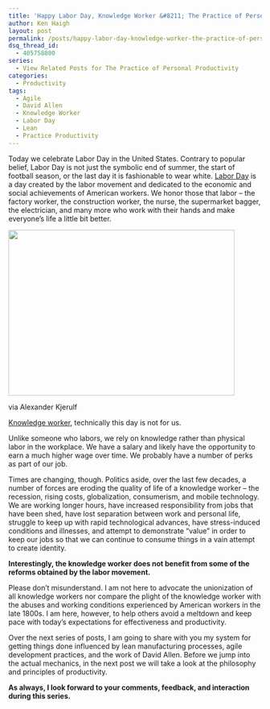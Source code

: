 ```yaml
---
title: 'Happy Labor Day, Knowledge Worker &#8211; The Practice of Personal Productivity'
author: Ken Haigh
layout: post
permalink: /posts/happy-labor-day-knowledge-worker-the-practice-of-personal-productivity/
dsq_thread_id:
  - 405758800
series:
  - View Related Posts for The Practice of Personal Productivity
categories:
  - Productivity
tags:
  - Agile
  - David Allen
  - Knowledge Worker
  - Labor Day
  - Lean
  - Practice Productivity
---
```

Today we celebrate Labor Day in the United States. Contrary to popular belief, Labor Day is not just the symbolic end of summer, the start of football season, or the last day it is fashionable to wear white. <a title="Labor Day History" href="http://www.dol.gov/opa/aboutdol/laborday.htm" target="_blank">Labor Day</a> is a day created by the labor movement and dedicated to the economic and social achievements of American workers. We honor those that labor &#8211; the factory worker, the construction worker, the nurse, the supermarket bagger, the electrician, and many more who work with their hands and make everyone&#8217;s life a little bit better.

<div style="width: 460px" class="wp-caption aligncenter">
  <a href="http://positivesharing.com/2010/02/5-new-rules-of-productivity/"><img src="http://positivesharing.com/wp-content/uploads/2010/02/1079907_63859194-450x329.jpg" alt="" width="450" height="329" /></a><p class="wp-caption-text">
    via Alexander Kjerulf
  </p>
</div>

<a title="Knowledge Worker" href="http://en.wikipedia.org/wiki/Knowledge_worker" target="_blank">Knowledge worker</a>, technically this day is not for us.

<!--more-->

Unlike someone who labors, we rely on knowledge rather than physical labor in the workplace. We have a salary and likely have the opportunity to earn a much higher wage over time. We probably have a number of perks as part of our job.

Times are changing, though. Politics aside, over the last few decades, a number of forces are eroding the quality of life of a knowledge worker &#8211; the recession, rising costs, globalization, consumerism, and mobile technology. We are working longer hours, have increased responsibility from jobs that have been shed, have lost separation between work and personal life, struggle to keep up with rapid technological advances, have stress-induced conditions and illnesses, and attempt to demonstrate &#8220;value&#8221; in order to keep our jobs so that we can continue to consume things in a vain attempt to create identity.

**Interestingly, the knowledge worker does not benefit from some of the reforms obtained by the labor movement.**

Please don&#8217;t misunderstand. I am not here to advocate the unionization of all knowledge workers nor compare the plight of the knowledge worker with the abuses and working conditions experienced by American workers in the late 1800s. I am here, however, to help others avoid a meltdown and keep pace with today&#8217;s expectations for effectiveness and productivity.

Over the next series of posts, I am going to share with you my system for getting things done influenced by lean manufacturing processes, agile development practices, and the work of David Allen. Before we jump into the actual mechanics, in the next post we will take a look at the philosophy and principles of productivity.

**As always, I look forward to your comments, feedback, and interaction during this series.**

<!-- Start Shareaholic Recommendations Automatic -->

<!-- End Shareaholic Recommendations Automatic -->